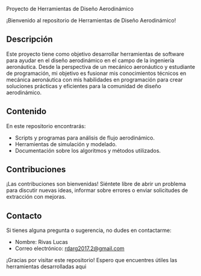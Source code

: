 Proyecto de Herramientas de Diseño Aerodinámico

¡Bienvenido al repositorio de Herramientas de Diseño Aerodinámico!

## Descripción
Este proyecto tiene como objetivo desarrollar herramientas de software para ayudar en el diseño aerodinámico en el campo de la ingeniería aeronáutica. Desde la perspectiva de un mecánico aeronáutico y estudiante de programación, mi objetivo es fusionar mis conocimientos técnicos en mecánica aeronáutica con mis habilidades en programación para crear soluciones prácticas y eficientes para la comunidad de diseño aerodinámico.

## Contenido
En este repositorio encontrarás:
- Scripts y programas para análisis de flujo aerodinámico.
- Herramientas de simulación y modelado.
- Documentación sobre los algoritmos y métodos utilizados.

## Contribuciones
¡Las contribuciones son bienvenidas! Siéntete libre de abrir un problema para discutir nuevas ideas, informar sobre errores o enviar solicitudes de extracción con mejoras.

## Contacto
Si tienes alguna pregunta o sugerencia, no dudes en contactarme:
- Nombre: Rivas Lucas
- Correo electrónico: rdarg2017.2@gmail.com

¡Gracias por visitar este repositorio! Espero que encuentres útiles las herramientas desarrolladas aqui
